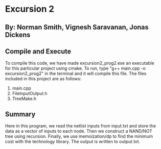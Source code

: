 # Excursion 2 
## By: Norman Smith, Vignesh Saravanan, Jonas Dickens

## Compile and Execute 
To compile this code, we have made excursion2_prog2.exe an executable
for this particular project using cmake. To run, type 
"g++ main.cpp -o excursion2_prog2" in the terminal and it will compile 
this file. The files included in this project are as follows: 
1. main.cpp
2. FileInputOutput.h
3. TreeMake.h

## Summary
Here in this program, we read the netlist inputs from input.txt and store the data as a vector of inputs to each node. Then we construct 
a NAND/NOT tree using recursion. Finally, we use memoization/dp to find the minimum cost with the technology library. The 
output is written to output.txt. 
